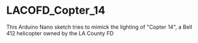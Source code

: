 # LACOFD_Copter_14
This Arduino Nano sketch tries to mimick the lighting of "Copter 14", a Bell 412 helicopter owned by the LA County FD
